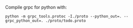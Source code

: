 Compile grpc for python with:

```
python -m grpc_tools.protoc -I./proto --python_out=. --grpc_python_out=. ./proto/todo.proto
```
